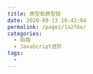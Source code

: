 ```yaml
---
title: 原型和原型链
date: 2020-09-13 10:42:04
permalink: /pages/1a2f6e/
categories:
  - 前端
  - JavaScript进阶
tags:
  -
---
```

